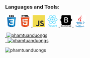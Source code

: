 <h3 align="left">Languages and Tools:</h3>
<p align="left"> <img
        src="https://raw.githubusercontent.com/devicons/devicon/master/icons/css3/css3-original-wordmark.svg"
        alt="css3" width="40" height="40" /> </a> <a href="https://www.w3.org/html/" target="_blank"
        rel="noreferrer"> <img
            src="https://raw.githubusercontent.com/devicons/devicon/master/icons/html5/html5-original-wordmark.svg"
            alt="html5" width="40" height="40" /> </a> <img
        src="https://raw.githubusercontent.com/devicons/devicon/master/icons/javascript/javascript-original.svg"
        alt="javascript" width="40" height="40" /> </a><img
        src="https://raw.githubusercontent.com/devicons/devicon/master/icons/react/react-original-wordmark.svg"
        alt="react" width="40" height="40" /><a href="https://getbootstrap.com" target="_blank" rel="noreferrer">
        <img src="https://raw.githubusercontent.com/devicons/devicon/master/icons/bootstrap/bootstrap-plain-wordmark.svg"
            alt="bootstrap" width="40" height="40" /> </a><a href="https://www.java.com" target="_blank"
        rel="noreferrer">
        <img src="https://raw.githubusercontent.com/devicons/devicon/master/icons/java/java-original.svg" alt="java"
            width="40" height="40" /> </a> <a href="https://developer.mozilla.org/en-US/docs/Web/JavaScript"
        target="_blank" rel="noreferrer">
        <section style="display: flex;">
            <div>&nbsp;<img height="180em"
                    src="https://github-readme-stats.vercel.app/api?username=phamtuanduongs&show_icons=true&locale=en"
                    alt="phamtuanduongs" style="max-width: 100%;"/>
            </div>
            <div>&nbsp;
                <img style="right" height="180em"
                    src="https://github-readme-stats.vercel.app/api/top-langs?username=phamtuanduongs&show_icons=true&locale=en&layout=compact"
                    alt="phamtuanduongs" style="max-width:100px;"
                />
           </div>
        </section>
        <p>
            <img align="left" src="https://github-readme-streak-stats.herokuapp.com/?user=phamtuanduongs&"
                alt="phamtuanduongs" />
        </p>
